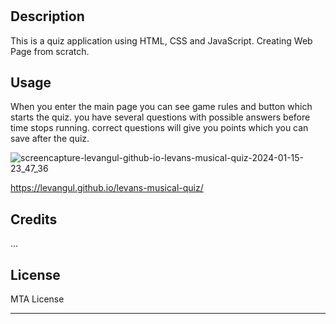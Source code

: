 # <levans-nusical-quiz>

## Description

This is a quiz application using HTML, CSS and JavaScript. Creating Web Page from scratch.


## Usage

When you enter the main page you can see game rules and button which starts the quiz. you have several questions with possible answers before time stops running. correct questions will give you points which you can save after the quiz.


![screencapture-levangul-github-io-levans-musical-quiz-2024-01-15-23_47_36](https://github.com/Levangul/levans-musical-quiz/assets/150108077/ffc14109-5b99-4c8e-9b62-39c9278135b8)

https://levangul.github.io/levans-musical-quiz/


## Credits

...

## License

MTA License

---

